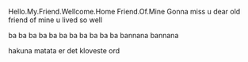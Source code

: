 Hello.My.Friend.Wellcome.Home
Friend.Of.Mine
Gonna miss u
dear old
friend of mine
u lived so well

ba ba ba ba ba ba
ba ba ba ba ba
bannana bannana

hakuna matata
er det kloveste ord